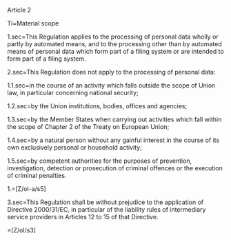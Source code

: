 Article 2

Ti=Material scope

1.sec=This Regulation applies to the processing of personal data wholly or partly by automated means, and to the processing other than by automated means of personal data which form part of a filing system or are intended to form part of a filing system.

2.sec=This Regulation does not apply to the processing of personal data:

1.1.sec=in the course of an activity which falls outside the scope of Union law, in particular concerning national security;

1.2.sec=by the Union institutions, bodies, offices and agencies;

1.3.sec=by the Member States when carrying out activities which fall within the scope of Chapter 2 of the Treaty on European Union;

1.4.sec=by a natural person without any gainful interest in the course of its own exclusively personal or household activity;

1.5.sec=by competent authorities for the purposes of prevention, investigation, detection or prosecution of criminal offences or the execution of criminal penalties. 

1.=[Z/ol-a/s5]

3.sec=This Regulation shall be without prejudice to the application of Directive 2000/31/EC, in particular of the liability rules of intermediary service providers in Articles 12 to 15 of that Directive.

=[Z/ol/s3]
